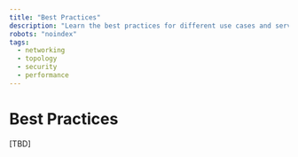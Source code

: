 ```yaml
---
title: "Best Practices"
description: "Learn the best practices for different use cases and service scenarios."
robots: "noindex"
tags:
  - networking
  - topology
  - security
  - performance
---
```


# Best Practices

[TBD]

